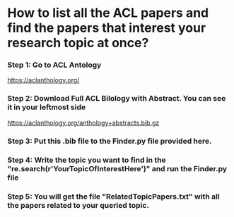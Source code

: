 # How to list all the ACL papers and find the papers that interest your research topic at once?

### Step 1: Go to ACL Antology
https://aclanthology.org/

### Step 2: Download Full ACL Bilology with Abstract. You can see it in your leftmost side
https://aclanthology.org/anthology+abstracts.bib.gz

### Step 3: Put this .bib file to the Finder.py file provided here.

### Step 4: Write the topic you want to find in the "re.search(r'YourTopicOfInterestHere')" and run the Finder.py file

### Step 5: You will get the file "RelatedTopicPapers.txt" with all the papers related to your queried topic.
